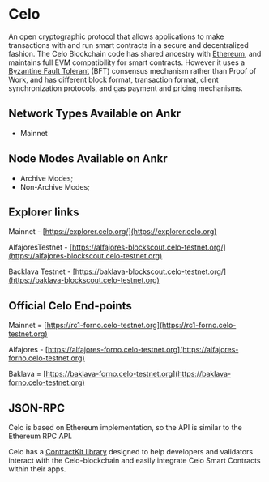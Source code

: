 # Celo

An open cryptographic protocol that allows applications to make transactions with and run smart contracts in a secure and decentralized fashion. The Celo Blockchain code has shared ancestry with [Ethereum](https://www.ethereum.org), and maintains full EVM compatibility for smart contracts. However it uses a [Byzantine Fault Tolerant](http://pmg.csail.mit.edu/papers/osdi99.pdf) (BFT) consensus mechanism rather than Proof of Work, and has different block format, transaction format, client synchronization protocols, and gas payment and pricing mechanisms.

## Network Types Available on Ankr <a href="#network-types-available-on-ankr" id="network-types-available-on-ankr"></a>

* Mainnet

## Node Modes Available on Ankr <a href="#node-modes-available-on-ankr" id="node-modes-available-on-ankr"></a>

* Archive Modes;
* Non-Archive Modes;

## Explorer links <a href="#explorer-links" id="explorer-links"></a>

Mainnet - [https://explorer.celo.org/](https://explorer.celo.org)​

AlfajoresTestnet - [https://alfajores-blockscout.celo-testnet.org/](https://alfajores-blockscout.celo-testnet.org)​

Backlava Testnet - [https://baklava-blockscout.celo-testnet.org/](https://baklava-blockscout.celo-testnet.org)​

## Official Celo End-points <a href="#official-celo-end-points" id="official-celo-end-points"></a>

Mainnet = [https://rc1-forno.celo-testnet.org](https://rc1-forno.celo-testnet.org)​

Alfajores - [https://alfajores-forno.celo-testnet.org](https://alfajores-forno.celo-testnet.org)​

Baklava = [https://baklava-forno.celo-testnet.org](https://baklava-forno.celo-testnet.org)​

## JSON-RPC <a href="#json-rpc" id="json-rpc"></a>

Celo is based on Ethereum implementation, so the API is similar to the Ethereum RPC API.&#x20;

Celo has a [ContractKit library](https://docs.celo.org/developer-guide/contractkit) designed to help developers and validators interact with the Celo-blockchain and easily integrate Celo Smart Contracts within their apps.&#x20;

​
